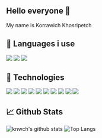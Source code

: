 ## Hello everyone 👋
My name is Korrawich Khosripetch

## :wrench: Languages i use

![](https://img.shields.io/badge/Code-JavaScript-informational?style=flat&logo=javascript&logoColor=white&color=42b883)<!-- javascript -->
![](https://img.shields.io/badge/Code-Python-informational?style=flat&logo=python&logoColor=white&color=42b883)<!-- python -->
![](https://img.shields.io/badge/Code-Java-informational?style=flat&logo=java&logoColor=white&color=42b883)<!-- java -->

## :wrench: Technologies

![](https://img.shields.io/badge/OS-macOS-informational?style=flat&logo=apple&logoColor=white&color=42b883)<!-- apple -->
![](https://img.shields.io/badge/Editor-VS_Code-informational?style=flat&logo=visual-studio-code&logoColor=white&color=42b883)<!-- vscode -->
![](https://img.shields.io/badge/Code-JavaScript-informational?style=flat&logo=javascript&logoColor=white&color=42b883)<!-- javascript -->
![](https://img.shields.io/badge/Code-React-informational?style=flat&logo=react&logoColor=white&color=42b883)<!-- react -->
![](https://img.shields.io/badge/Code-React_Native-informational?style=flat&logo=react&logoColor=white&color=42b883)<!-- reactnative-->
![](https://img.shields.io/badge/Code-Python-informational?style=flat&logo=python&logoColor=white&color=42b883)<!-- python -->
![](https://img.shields.io/badge/Tools-Firebase-informational?style=flat&logo=firebase&logoColor=white&color=42b883)<!-- firebase -->
![](https://img.shields.io/badge/Tools-MongoDB-informational?style=flat&logo=mongodb&logoColor=white&color=42b883)<!-- mongodb -->
![](https://img.shields.io/badge/Code-Java-informational?style=flat&logo=java&logoColor=white&color=42b883)<!-- java -->
![](https://img.shields.io/badge/Tools-Mapbox-informational?style=flat&logo=mapbox&logoColor=white&color=42b883)<!-- mapbox -->

## :chart_with_upwards_trend:	Github Stats

![knwch's github stats](https://github-readme-stats.vercel.app/api?username=knwch&show_icons=true&count_private=true&theme=vue&hide=stars,issues)
![Top Langs](https://github-readme-stats.vercel.app/api/top-langs/?username=knwch&layout=compact&theme=vue&hide=html,css)

<!--
**knwch/knwch** is a ✨ _special_ ✨ repository because its `README.md` (this file) appears on your GitHub profile.

Here are some ideas to get you started:

- 🔭 I’m currently working on ...
- 🌱 I’m currently learning ...
- 👯 I’m looking to collaborate on ...
- 🤔 I’m looking for help with ...
- 💬 Ask me about ...
- 📫 How to reach me: ...
- 😄 Pronouns: ...
- ⚡ Fun fact: ...
-->
